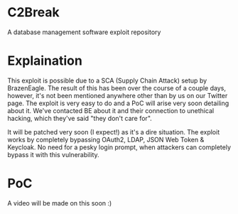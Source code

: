 # C2Break
A database management software exploit repository

# Explaination
This exploit is possible due to a SCA (Supply Chain Attack) setup by BrazenEagle. The result of this has been over the course of a couple days, however, it's not been mentioned anywhere other than by us on our Twitter page. The exploit is very easy to do and a PoC will arise very soon detailing about it. We've contacted BE about it and their connection to unethical hacking, which they've said "they don't care for".

It will be patched very soon (I expect!) as it's a dire situation. 
The exploit works by completely bypassing OAuth2, LDAP, JSON Web Token & Keycloak. No need for a pesky login prompt, when attackers can completely bypass it with this vulnerability.

# PoC
A video will be made on this soon :)
